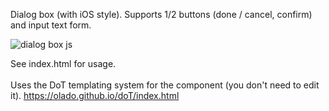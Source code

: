 Dialog box (with iOS style).
Supports 1/2 buttons (done / cancel, confirm) and input text form.

![dialog box js](http://tudormoldovan.eu/git-assets/preview-dialog.png)

See index.html for usage.
<br/><br/>
Uses the DoT templating system for the component (you don't need to edit it). https://olado.github.io/doT/index.html
